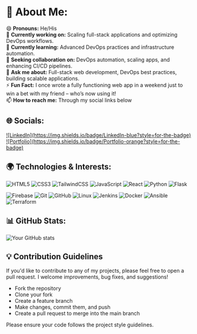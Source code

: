 # 💫 About Me:
😄 **Pronouns:** He/His  </br>
🔭 **Currently working on:** Scaling full-stack applications and optimizing DevOps workflows.  </br>
🌱 **Currently learning:** Advanced DevOps practices and infrastructure automation.  </br>
🤔 **Seeking collaboration on:** DevOps automation, scaling apps, and enhancing CI/CD pipelines.  </br>
💬 **Ask me about:** Full-stack web development, DevOps best practices, building scalable applications. </br>
⚡ **Fun Fact:** I once wrote a fully functioning web app in a weekend just to win a bet with my friend – who’s now using it!  </br>
📫 **How to reach me:** Through my social links below  


## 🌐 Socials:
<!-- [![LinkedIn](https://img.shields.io/badge/LinkedIn-blue?style=for-the-badge)](https://www.linkedin.com/in/raddames-tonui-01a751277/)[![Portfolio](https://img.shields.io/badge/Portfolio-orange?style=for-the-badge)](https://raddamestonui.netlify.app/) -->
<!-- [![Medium](https://img.shields.io/badge/Medium-black)]() -->
<a href="https://www.linkedin.com/in/raddames-tonui-01a751277/" target="_blank">
  ![LinkedIn](https://img.shields.io/badge/LinkedIn-blue?style=for-the-badge)
</a>
<a href="https://raddamestonui.netlify.app/" target="_blank">
  ![Portfolio](https://img.shields.io/badge/Portfolio-orange?style=for-the-badge)
</a>



## 🌍 Technologies & Interests:
![HTML5](https://img.shields.io/badge/HTML5-E34F26?style=for-the-badge&logo=html5&logoColor=white) ![CSS3](https://img.shields.io/badge/CSS3-%231572B6.svg?style=for-the-badge&logo=css3&logoColor=white) ![TailwindCSS](https://img.shields.io/badge/TailwindCSS-%2338B2AC.svg?style=for-the-badge&logo=tailwind-css&logoColor=white) ![JavaScript](https://img.shields.io/badge/JavaScript-%23323330.svg?style=for-the-badge&logo=javascript&logoColor=%23F7DF1E) ![React](https://img.shields.io/badge/React-%2320232a.svg?style=for-the-badge&logo=react&logoColor=%2361DAFB) ![Python](https://img.shields.io/badge/Python-%2314354C.svg?style=for-the-badge&logo=python&logoColor=white) ![Flask](https://img.shields.io/badge/Flask-%23000.svg?style=for-the-badge&logo=flask&logoColor=white)  

![Firebase](https://img.shields.io/badge/Firebase-%23039BE5.svg?style=for-the-badge&logo=firebase) ![Git](https://img.shields.io/badge/Git-F05032?style=for-the-badge&logo=git&logoColor=white) ![GitHub](https://img.shields.io/badge/GitHub-%23121011.svg?style=for-the-badge&logo=github&logoColor=white) ![Linux](https://img.shields.io/badge/Linux-FCC624?style=for-the-badge&logo=linux&logoColor=black) ![Jenkins](https://img.shields.io/badge/Jenkins-D24939?style=for-the-badge&logo=jenkins&logoColor=white) ![Docker](https://img.shields.io/badge/Docker-%230db7ed.svg?style=for-the-badge&logo=docker&logoColor=white) ![Ansible](https://img.shields.io/badge/Ansible-%231A1918.svg?style=for-the-badge&logo=ansible&logoColor=white) ![Terraform](https://img.shields.io/badge/Terraform-%235835CC.svg?style=for-the-badge&logo=terraform&logoColor=white)


## 📊 GitHub Stats:
![Your GitHub stats](https://github-readme-stats.vercel.app/api?username=Raddames-Tonui&show_icons=true&theme=radical)

## 💡 Contribution Guidelines

If you'd like to contribute to any of my projects, please feel free to open a pull request. I welcome improvements, bug fixes, and suggestions!

- Fork the repository
- Clone your fork
- Create a feature branch
- Make changes, commit them, and push
- Create a pull request to merge into the main branch

Please ensure your code follows the project style guidelines.






